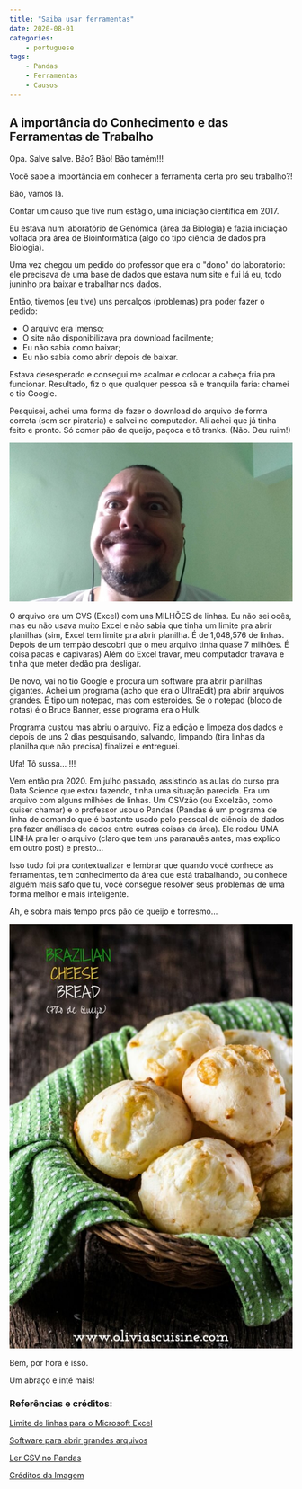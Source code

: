 ```yaml
---
title: "Saiba usar ferramentas"
date: 2020-08-01
categories:
    - portuguese
tags:
    - Pandas
    - Ferramentas
    - Causos
---
```



## A importância do Conhecimento e das Ferramentas de Trabalho


Opa. Salve salve. Bão? Bão! Bão tamém!!!

Você sabe a importância em conhecer a ferramenta certa pro seu trabalho?!

Bão, vamos lá.

Contar um causo que tive num estágio, uma iniciação científica em 2017.

Eu estava num laboratório de Genômica (área da Biologia) e fazia iniciação voltada pra área de Bioinformática (algo do tipo ciência de dados pra Biologia).

Uma vez chegou um pedido do professor que era o "dono" do laboratório: ele precisava de uma base de dados que estava num site e fui lá eu, todo juninho pra baixar e trabalhar nos dados.

Então, tivemos (eu tive) uns percalços (problemas) pra poder fazer o pedido:
* O arquivo era imenso;
* O site não disponibilizava pra download facilmente;
* Eu não sabia como baixar;
* Eu não sabia como abrir depois de baixar.

Estava desesperado e consegui me acalmar e colocar a cabeça fria pra funcionar. Resultado, fiz o que qualquer pessoa sã e tranquila faria: chamei o tio Google.

Pesquisei, achei uma forma de fazer o download do arquivo de forma correta (sem ser pirataria) e salvei no computador. Ali achei que já tinha feito e pronto. Só comer pão de queijo, paçoca e tô tranks. (Não. Deu ruim!)

![pessoa com cara esquisita](/assets/images/2020-05-20-saiba-usar-ferramentas/como_assim.jpg)


O arquivo era um CVS (Excel) com uns MILHÕES de linhas. Eu não sei ocês, mas eu não usava muito Excel e não sabia que tinha um limite pra abrir planilhas (sim, Excel tem limite pra abrir planilha. É de 1,048,576 de linhas. Depois de um tempão descobri que o meu arquivo tinha quase 7 milhões. É coisa pacas e capivaras) Além do Excel travar, meu computador travava e tinha que meter dedão pra desligar.

De novo, vai no tio Google e procura um software pra abrir planilhas gigantes. Achei um programa (acho que era o UltraEdit) pra abrir arquivos grandes. É tipo um notepad, mas com esteroides. Se o notepad (bloco de notas) é o Bruce Banner, esse programa era o Hulk.

Programa custou mas abriu o arquivo. Fiz a edição e limpeza dos dados e depois de uns 2 dias pesquisando, salvando, limpando (tira linhas da planilha que não precisa) finalizei e entreguei.

Ufa! Tô sussa... !!!

Vem então pra 2020. Em julho passado, assistindo as aulas do curso pra Data Science que estou fazendo, tinha uma situação parecida. Era um arquivo com alguns milhões de linhas. Um CSVzão (ou Excelzão, como quiser chamar) e o professor usou o Pandas (Pandas é um programa de linha de comando que é bastante usado pelo pessoal de ciência de dados pra fazer análises de dados entre outras coisas da área). Ele rodou UMA LINHA pra ler o arquivo (claro que tem uns paranauês antes, mas explico em outro post) e presto...


Isso tudo foi pra contextualizar e lembrar que quando você conhece as ferramentas, tem conhecimento da área que está trabalhando, ou conhece alguém mais safo que tu, você consegue resolver seus problemas de uma forma melhor e mais inteligente.


Ah, e sobra mais tempo pros pão de queijo e torresmo...


![imagem de pão de queijo](/assets/images/2020-05-20-saiba-usar-ferramentas/pao-de-queijo.jpg)


Bem, por hora é isso.

Um abraço e inté mais!


### Referências e créditos:

[Limite de linhas para o Microsoft Excel](https://support.microsoft.com/en-us/office/excel-specifications-and-limits-1672b34d-7043-467e-8e27-269d656771c3#ID0EBABAAA=Newer_versions)

[Software para abrir grandes arquivos](https://www.ultraedit.com/support/tutorials-power-tips/ultraedit/large-file-handling.html)

[Ler CSV no Pandas](https://pandas.pydata.org/pandas-docs/stable/reference/api/pandas.read_csv.html)

[Créditos da Imagem](https://www.oliviascuisine.com/authentic-brazilian-cheese-bread/)
